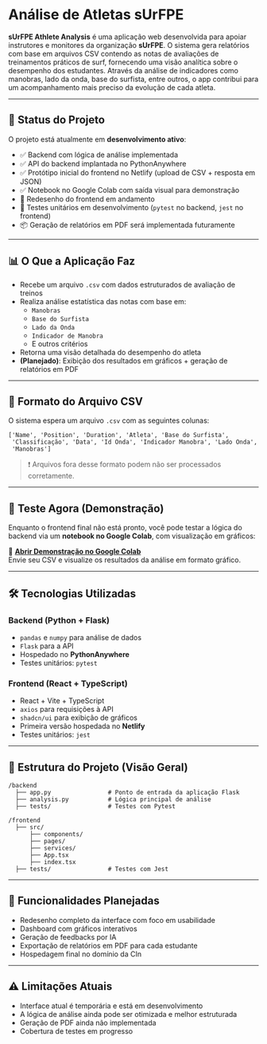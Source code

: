# Análise de Atletas sUrFPE

**sUrFPE Athlete Analysis** é uma aplicação web desenvolvida para apoiar instrutores e monitores da organização **sUrFPE**. O sistema gera relatórios com base em arquivos CSV contendo as notas de avaliações de treinamentos práticos de surf, fornecendo uma visão analítica sobre o desempenho dos estudantes. Através da análise de indicadores como manobras, lado da onda, base do surfista, entre outros, o app contribui para um acompanhamento mais preciso da evolução de cada atleta.

---

## 🚀 Status do Projeto

O projeto está atualmente em **desenvolvimento ativo**:

- ✅ Backend com lógica de análise implementada
- ✅ API do backend implantada no PythonAnywhere
- ✅ Protótipo inicial do frontend no Netlify (upload de CSV + resposta em JSON)
- ✅ Notebook no Google Colab com saída visual para demonstração
- 🔄 Redesenho do frontend em andamento
- 🧪 Testes unitários em desenvolvimento (`pytest` no backend, `jest` no frontend)
- 📦 Geração de relatórios em PDF será implementada futuramente

---

## 📊 O Que a Aplicação Faz

- Recebe um arquivo `.csv` com dados estruturados de avaliação de treinos
- Realiza análise estatística das notas com base em:
  - `Manobras`
  - `Base do Surfista`
  - `Lado da Onda`
  - `Indicador de Manobra`
  - E outros critérios
- Retorna uma visão detalhada do desempenho do atleta
- **(Planejado)**: Exibição dos resultados em gráficos + geração de relatórios em PDF

---

## 📂 Formato do Arquivo CSV

O sistema espera um arquivo `.csv` com as seguintes colunas:

```
['Name', 'Position', 'Duration', 'Atleta', 'Base do Surfista',
 'Classificação', 'Data', 'Id Onda', 'Indicador Manobra', 'Lado Onda',
 'Manobras']
```

> ❗ Arquivos fora desse formato podem não ser processados corretamente.

---

## 🧪 Teste Agora (Demonstração)

Enquanto o frontend final não está pronto, você pode testar a lógica do backend via um **notebook no Google Colab**, com visualização em gráficos:

🔗 **[Abrir Demonstração no Google Colab](https://colab.research.google.com/drive/11RRetspBUfZcAM0Vt_AFy-9a-7IeHD8B?usp=sharing)**  
Envie seu CSV e visualize os resultados da análise em formato gráfico.

---

## 🛠 Tecnologias Utilizadas

### Backend (Python + Flask)
- `pandas` e `numpy` para análise de dados
- `Flask` para a API
- Hospedado no **PythonAnywhere**
- Testes unitários: `pytest`

### Frontend (React + TypeScript)
- React + Vite + TypeScript
- `axios` para requisições à API
- `shadcn/ui` para exibição de gráficos
- Primeira versão hospedada no **Netlify**
- Testes unitários: `jest`

---

## 📁 Estrutura do Projeto (Visão Geral)

```
/backend
  ├── app.py                # Ponto de entrada da aplicação Flask
  ├── analysis.py           # Lógica principal de análise
  ├── tests/                # Testes com Pytest

/frontend
  ├── src/
      ├── components/
      ├── pages/
      ├── services/
      ├── App.tsx
      ├── index.tsx
  ├── tests/                # Testes com Jest
```

---

## 📌 Funcionalidades Planejadas

- Redesenho completo da interface com foco em usabilidade
- Dashboard com gráficos interativos
- Geração de feedbacks por IA
- Exportação de relatórios em PDF para cada estudante
- Hospedagem final no domínio da CIn

---

## ⚠️ Limitações Atuais

- Interface atual é temporária e está em desenvolvimento
- A lógica de análise ainda pode ser otimizada e melhor estruturada
- Geração de PDF ainda não implementada
- Cobertura de testes em progresso